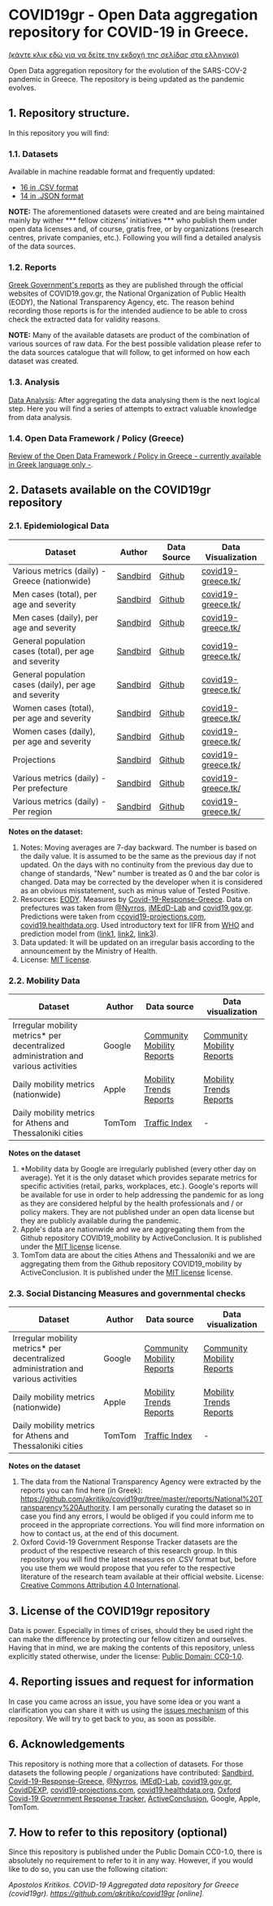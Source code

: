 # COVID19gr - Open Data aggregation repository for COVID-19 in Greece. 

[(κάντε κλικ εδώ για να δείτε την εκδοχή της σελίδας στα ελληνικά)](https://github.com/akritiko/covid19gr/)

Open Data aggregation repository for the evolution of the SARS-COV-2 pandemic in Greece. The repository is being updated as the pandemic evolves.

## 1. Repository structure.

In this repository you will find:

### 1.1. Datasets

Available in machine readable format and frequently updated:
- [16 in .CSV format](https://github.com/akritiko/covid19gr/tree/master/data/csv)
- [14 in .JSON format](https://github.com/akritiko/covid19gr/tree/master/data/json)

**NOTE:** The aforementioned datasets were created and are being maintained mainly by wither *** fellow citizens' initiatives *** who publish them under open data licenses and, of course, gratis free, or by organizations (research centres, private companies, etc.). Following you will find a detailed analysis of the data sources.

### 1.2. Reports

[Greek Government's reports](https://github.com/akritiko/covid19gr/tree/master/reports) as they are published through the official websites of COVID19.gov.gr, the National Organization of Public Health (EODY), the National Transparency Agency, etc. The reason behind recording those reports is for the intended audience to be able to cross check the extracted data for validity reasons.

**NOTE:** Many of the available datasets are product of the combination of various sources of raw data. For the best possible validation please refer to the data sources catalogue that will follow, to get informed on how each dataset was created. 

### 1.3. Analysis

[Data Analysis](https://github.com/akritiko/covid19gr/tree/master/analysis): After aggregating the data analysing them is the next logical step. Here you will find a series of attempts to extract valuable knowledge from data analysis. 

### 1.4. Open Data Framework / Policy (Greece)

[Review of the Open Data Framework / Policy in Greece - currently available in Greek language only -](https://github.com/akritiko/covid19gr/wiki). 

## 2. Datasets available on the COVID19gr repository

### 2.1. Epidemiological Data

| Dataset                                                | Author                                    | Data Source                                           | Data Visualization                                |
|--------------------------------------------------------|-------------------------------------------|-------------------------------------------------------|---------------------------------------------------|
| Various metrics (daily) - Greece (nationwide)          | [Sandbird](https://github.com/Sandbird/)  | [Github](https://github.com/Sandbird/covid19-Greece)  | [covid19-greece.tk/](https://covid19-greece.tk/)  |
| Men cases (total), per age and severity                | [Sandbird](https://github.com/Sandbird/)  | [Github]( https://github.com/Sandbird/covid19-Greece) | [covid19-greece.tk/]( https://covid19-greece.tk/) |
| Men cases (daily), per age and severity                | [Sandbird](https://github.com/Sandbird/)  | [Github]( https://github.com/Sandbird/covid19-Greece) | [covid19-greece.tk/]( https://covid19-greece.tk/) |
| General population cases (total), per age and severity | [Sandbird](https://github.com/Sandbird/)  | [Github]( https://github.com/Sandbird/covid19-Greece) | [covid19-greece.tk/]( https://covid19-greece.tk/) |
| General population cases (daily), per age and severity | [Sandbird]( https://github.com/Sandbird/) | [Github]( https://github.com/Sandbird/covid19-Greece) | [covid19-greece.tk/]( https://covid19-greece.tk/) |
| Women cases (total), per age and severity              | [Sandbird]( https://github.com/Sandbird/) | [Github]( https://github.com/Sandbird/covid19-Greece) | [covid19-greece.tk/]( https://covid19-greece.tk/) |
| Women cases (daily), per age and severity              | [Sandbird]( https://github.com/Sandbird/) | [Github]( https://github.com/Sandbird/covid19-Greece) | [covid19-greece.tk/]( https://covid19-greece.tk/) |
| Projections                                            | [Sandbird]( https://github.com/Sandbird/) | [Github]( https://github.com/Sandbird/covid19-Greece) | [covid19-greece.tk/]( https://covid19-greece.tk/) |
| Various metrics (daily) - Per prefecture               | [Sandbird]( https://github.com/Sandbird/) | [Github]( https://github.com/Sandbird/covid19-Greece) | [covid19-greece.tk/]( https://covid19-greece.tk/) |
| Various metrics (daily) - Per region                   | [Sandbird]( https://github.com/Sandbird/) | [Github]( https://github.com/Sandbird/covid19-Greece) | [covid19-greece.tk/]( https://covid19-greece.tk/) |

**Notes on the dataset:**
1. Notes: Moving averages are 7-day backward. The number is based on the daily value. It is assumed to be the same as the previous day if not updated. On the days with no continuity from the previous day due to change of standards, "New" number is treated as 0 and the bar color is changed. Data may be corrected by the developer when it is considered as an obvious misstatement, such as minus value of Tested Positive.
2. Resources: [EODY](https://eody.gov.gr/epidimiologika-statistika-dedomena/ektheseis-covid-19/). Measures by [Covid-19-Response-Greece](https://github.com/Covid-19-Response-Greece/covid19-data-greece/blob/master/data/greece/Measures/greece_social_distancing_measures_timeline.json). Data on prefectures was taken from [@Nyrros](https://twitter.com/Nyrros), [iMEdD-Lab](https://github.com/iMEdD-Lab/open-data/blob/master/COVID-19/regions_greece_cases.csv) and [covid19.gov.gr](http://covid19.gov.gr/). Predictions were taken from c[covid19-projections.com](https://covid19-projections.com/greece), [covid19.healthdata.org](https://covid19.healthdata.org/greece?view=daily-deaths&tab=trend). Used introductory text for IIFR from [WHO](https://www.who.int/news-room/commentaries/detail/estimating-mortality-from-covid-19) and prediction model from ([link1](https://covid19-projections.com/estimating-true-infections/), [link2](https://covid19-projections.com/about/#infection-fatality-rate-ifr), [link3](https://github.com/youyanggu/covid19_projections/tree/master/implied_ifr)).
3. Data updated: It will be updated on an irregular basis according to the announcement by the Ministry of Health.
1. License: [MIT license](https://github.com/Sandbird/covid19-gr/blob/main/LICENSE). 

### 2.2. Mobility Data

| Dataset                                                                             | Author | Data source                                                                      | Data visualization                                                                                                                                                |
|-------------------------------------------------------------------------------------|--------|----------------------------------------------------------------------------------|-------------------------------------------------------------------------------------------------------------------------------------------------------------------|
| Irregular mobility metrics* per decentralized administration and various activities | Google | [Community Mobility Reports](https://www.google.com/covid19/mobility/)           | [Community Mobility Reports](https://ourworldindata.org/grapher/changes-visitors-covid?tab=chart&stackMode=absolute&time=earliest..latest&country=~GRC®ion=World) |
| Daily mobility metrics (nationwide)                                                 | Apple  | [Mobility Trends Reports](https://github.com/ActiveConclusion/COVID19_mobility/) | [Mobility Trends Reports](https://covid19.apple.com/mobility)                                                                                                     |
| Daily mobility metrics for Athens and Thessaloniki cities                           | TomTom | [Traffic Index](https://github.com/ActiveConclusion/COVID19_mobility/)           | -                                                                                                                                                                 |

**Notes on the dataset**
1. \*Mobility data by Google are irregularly published (every other day on average). Yet it is the only dataset which provides separate metrics for specific activities (retail, parks, workplaces, etc.). Google's reports will be available for use in order to help addressing the pandemic for as long as they are considered helpful by the health professionals and / or policy makers. They are not published under an open data license but they are publicly available during the pandemic.
2. Apple's data are nationwide and we are aggregating them from the Github repository COVID19_mobility by ActiveConclusion. It is published under the [MIT license](https://github.com/Sandbird/covid19-gr/blob/main/LICENSE) license.
3. TomTom data are about the cities Athens and Thessaloniki and we are aggregating them from the Github repository COVID19_mobility by ActiveConclusion. It is published under the [MIT license](https://github.com/Sandbird/covid19-gr/blob/main/LICENSE) license.

### 2.3. Social Distancing Measures and governmental checks

| Dataset                                                                             | Author | Data source                                                                      | Data visualization                                                                                                                                                |
|-------------------------------------------------------------------------------------|--------|----------------------------------------------------------------------------------|-------------------------------------------------------------------------------------------------------------------------------------------------------------------|
| Irregular mobility metrics* per decentralized administration and various activities | Google | [Community Mobility Reports](https://www.google.com/covid19/mobility/)           | [Community Mobility Reports](https://ourworldindata.org/grapher/changes-visitors-covid?tab=chart&stackMode=absolute&time=earliest..latest&country=~GRC®ion=World) |
| Daily mobility metrics (nationwide)                                                 | Apple  | [Mobility Trends Reports](https://github.com/ActiveConclusion/COVID19_mobility/) | [Mobility Trends Reports](https://covid19.apple.com/mobility)                                                                                                     |
| Daily mobility metrics for Athens and Thessaloniki cities                           | TomTom | [Traffic Index](https://github.com/ActiveConclusion/COVID19_mobility/)           | -                                                                                                                                                                 |

**Notes on the dataset**

1. The data from the National Transparency Agency were extracted by the reports you can find here (in Greek): https://github.com/akritiko/covid19gr/tree/master/reports/National%20Transparency%20Authority. I am personally curating the dataset so in case you find any errors, I would be obliged if you could inform me to proceed in the appropriate corrections. You will find more information on how to contact us, at the end of this document. 
1. Oxford Covid-19 Government Response Tracker datasets are the product of the respective research of this research group. In this repository you will find the latest measures on .CSV format but, before you use them we would propose that you refer to the respective literature of the research team available at their official website. License: [Creative Commons Attribution 4.0 International](https://github.com/OxCGRT/covid-policy-tracker/blob/master/LICENSE.txt).

## 3. License of the COVID19gr repository

Data is power. Especially in times of crises, should they be used right the can make the difference by protecting our fellow citizen and ourselves. Having that in mind, we are making the contents of this repository, unless explicitly stated otherwise, under the license: [Public Domain: CC0-1.0](https://github.com/akritiko/covid19gr/blob/master/LICENSE).

## 4. Reporting issues and request for information

In case you came across an issue, you have some idea or you want a clarification you can share it with us using the [issues mechanism](https://github.com/akritiko/covid19gr/issues) of this repository. We will try to get back to you, as soon as possible.

## 6. Acknowledgements 

This repository is nothing more that a collection of datasets. For those datasets the following people / organizations have contributed: [Sandbird](https://github.com/Sandbird/), [Covid-19-Response-Greece](https://github.com/Covid-19-Response-Greece/covid19-data-greece/blob/master/data/greece/Measures/greece_social_distancing_measures_timeline.json), [@Nyrros](https://twitter.com/Nyrros), [iMEdD-Lab](https://github.com/iMEdD-Lab/open-data/blob/master/COVID-19/regions_greece_cases.csv), [covid19.gov.gr](http://covid19.gov.gr/), [CovidDEXP](https://covid19.csd.auth.gr/), [covid19-projections.com](https://covid19-projections.com/greece), [covid19.healthdata.org](https://covid19.healthdata.org/greece?view=daily-deaths&tab=trend), [Oxford Covid-19 Government Response Tracker](https://github.com/OxCGRT/covid-policy-scratchpad), [ActiveConclusion](https://github.com/ActiveConclusion), Google, Apple, TomTom.

## 7. How to refer to this repository (optional)

Since this repository is published under the Public Domain CC0-1.0, there is absolutely no requirement to refer to it in any way. However, if you would like to do so, you can use the following citation:

_Apostolos Kritikos. COVID-19 Aggregated data repository for Greece (covid19gr). https://github.com/akritiko/covid19gr [online]._
